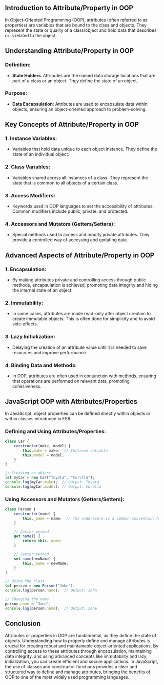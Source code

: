 ## Introduction to Attribute/Property in OOP

In Object-Oriented Programming (OOP), attributes (often referred to as properties) are variables that are bound to the class and objects. They represent the state or quality of a class/object and hold data that describes or is related to the object.

## Understanding Attribute/Property in OOP

### Definition:

- **State Holders**: Attributes are the named data storage locations that are part of a class or an object. They define the state of an object.

### Purpose:

- **Data Encapsulation**: Attributes are used to encapsulate data within objects, ensuring an object-oriented approach to problem-solving.

## Key Concepts of Attribute/Property in OOP

### 1. Instance Variables:

- Variables that hold data unique to each object instance. They define the state of an individual object.

### 2. Class Variables:

- Variables shared across all instances of a class. They represent the state that is common to all objects of a certain class.

### 3. Access Modifiers:

- Keywords used in OOP languages to set the accessibility of attributes. Common modifiers include public, private, and protected.

### 4. Accessors and Mutators (Getters/Setters):

- Special methods used to access and modify private attributes. They provide a controlled way of accessing and updating data.

## Advanced Aspects of Attribute/Property in OOP

### 1. Encapsulation:

- By making attributes private and controlling access through public methods, encapsulation is achieved, promoting data integrity and hiding the internal state of an object.

### 2. Immutability:

- In some cases, attributes are made read-only after object creation to create immutable objects. This is often done for simplicity and to avoid side-effects.

### 3. Lazy Initialization:

- Delaying the creation of an attribute value until it is needed to save resources and improve performance.

### 4. Binding Data and Methods:

- In OOP, attributes are often used in conjunction with methods, ensuring that operations are performed on relevant data, promoting cohesiveness.

## JavaScript OOP with Attributes/Properties

In JavaScript, object properties can be defined directly within objects or within classes introduced in ES6.

### Defining and Using Attributes/Properties:

```javascript
class Car {
    constructor(make, model) {
        this.make = make;  // Instance variable
        this.model = model;
    }
}

// Creating an object
let myCar = new Car("Toyota", "Corolla");
console.log(myCar.make);  // Output: Toyota
console.log(myCar.model); // Output: Corolla
```

### Using Accessors and Mutators (Getters/Setters):

```javascript
class Person {
    constructor(name) {
        this._name = name;  // The underscore is a common convention for indicating a private property.
    }

    // Getter method
    get name() {
        return this._name;
    }

    // Setter method
    set name(newName) {
        this._name = newName;
    }
}

// Using the class
let person = new Person("John");
console.log(person.name);  // Output: John

// Changing the name
person.name = "Jane";
console.log(person.name);  // Output: Jane
```

## Conclusion

Attributes or properties in OOP are fundamental, as they define the state of objects. Understanding how to properly define and manage attributes is crucial for creating robust and maintainable object-oriented applications. By controlling access to these attributes through encapsulation, maintaining data integrity, and using advanced concepts like immutability and lazy initialization, you can create efficient and secure applications. In JavaScript, the use of classes and constructor functions provides a clear and structured way to define and manage attributes, bringing the benefits of OOP to one of the most widely used programming languages. 